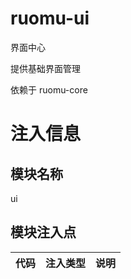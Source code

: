# ruomu-ui
界面中心

提供基础界面管理

依赖于 ruomu-core

# 注入信息
## 模块名称
ui

## 模块注入点
| 代码                        | 注入类型      | 说明         |
|---------------------------|-----------|------------|




[//]: # (goreleaser release --skip-publish --rm-dist --snapshot)
